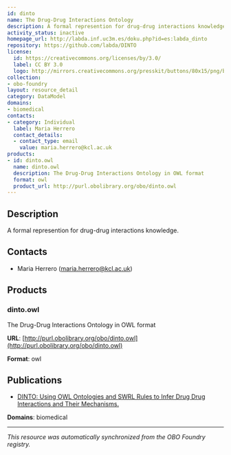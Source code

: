 ```yaml
---
id: dinto
name: The Drug-Drug Interactions Ontology
description: A formal represention for drug-drug interactions knowledge.
activity_status: inactive
homepage_url: http://labda.inf.uc3m.es/doku.php?id=es:labda_dinto
repository: https://github.com/labda/DINTO
license:
  id: https://creativecommons.org/licenses/by/3.0/
  label: CC BY 3.0
  logo: http://mirrors.creativecommons.org/presskit/buttons/80x15/png/by.png
collection:
- obo-foundry
layout: resource_detail
category: DataModel
domains:
- biomedical
contacts:
- category: Individual
  label: Maria Herrero
  contact_details:
  - contact_type: email
    value: maria.herrero@kcl.ac.uk
products:
- id: dinto.owl
  name: dinto.owl
  description: The Drug-Drug Interactions Ontology in OWL format
  format: owl
  product_url: http://purl.obolibrary.org/obo/dinto.owl
---
```


## Description

A formal represention for drug-drug interactions knowledge.

## Contacts

- Maria Herrero (maria.herrero@kcl.ac.uk)

## Products

### dinto.owl

The Drug-Drug Interactions Ontology in OWL format

**URL**: [http://purl.obolibrary.org/obo/dinto.owl](http://purl.obolibrary.org/obo/dinto.owl)

**Format**: owl

## Publications

- [DINTO: Using OWL Ontologies and SWRL Rules to Infer Drug Drug Interactions and Their Mechanisms.](https://www.ncbi.nlm.nih.gov/pubmed/26147071)

**Domains**: biomedical

---

*This resource was automatically synchronized from the OBO Foundry registry.*
